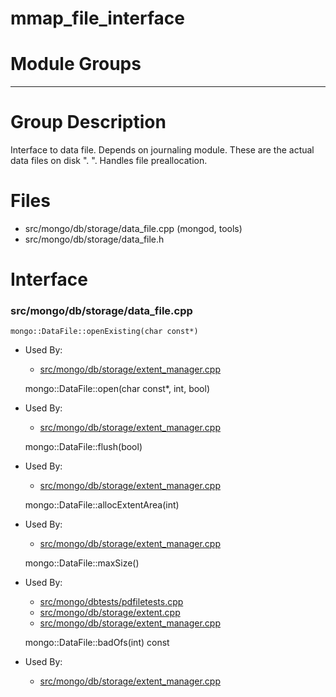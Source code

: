 # mmap\_file\_interface

# Module Groups

-------------

# Group Description
Interface to data file. Depends on journaling module. These are the actual data files on disk  "<dbname>. ". Handles file preallocation.

# Files
- src/mongo/db/storage/data\_file.cpp   (mongod, tools)
- src/mongo/db/storage/data\_file.h

# Interface

### src/mongo/db/storage/data\_file.cpp

    mongo::DataFile::openExisting(char const*)

- Used By:

    - [src/mongo/db/storage/extent\_manager.cpp](../storage\_layer\_structure)

    mongo::DataFile::open(char const*, int, bool)

- Used By:

    - [src/mongo/db/storage/extent\_manager.cpp](../storage\_layer\_structure)

    mongo::DataFile::flush(bool)

- Used By:

    - [src/mongo/db/storage/extent\_manager.cpp](../storage\_layer\_structure)

    mongo::DataFile::allocExtentArea(int)

- Used By:

    - [src/mongo/db/storage/extent\_manager.cpp](../storage\_layer\_structure)

    mongo::DataFile::maxSize()

- Used By:

    - [src/mongo/dbtests/pdfiletests.cpp](../unit\_tests)
    - [src/mongo/db/storage/extent.cpp](../storage\_layer\_structure)
    - [src/mongo/db/storage/extent\_manager.cpp](../storage\_layer\_structure)

    mongo::DataFile::badOfs(int) const

- Used By:

    - [src/mongo/db/storage/extent\_manager.cpp](../storage\_layer\_structure)
